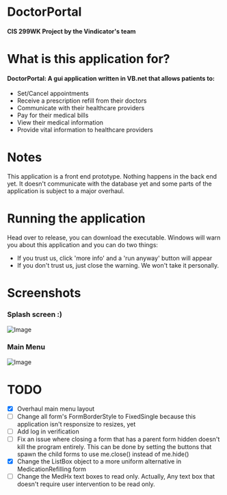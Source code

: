 # DoctorPortal
#### CIS 299WK Project by the Vindicator's team

# What is this application for?
#### DoctorPortal: A gui application written in VB.net that allows patients to:
* Set/Cancel appointments
* Receive a prescription refill from their doctors
* Communicate with their healthcare providers
* Pay for their medical bills
* View their medical information
* Provide vital information to healthcare providers

# Notes
This application is a front end prototype. Nothing happens in the back end yet. It doesn't communicate with the database yet and some parts of the application is subject to a major overhaul.

# Running the application
Head over to release, you can download the executable.
Windows will warn you about this application and you can do two things:
* If you trust us, click 'more info' and a 'run anyway' button will appear
* If you don't trust us, just close the warning. We won't take it personally.


# Screenshots
### Splash screen :)
![Image](https://i.ibb.co/sqLRxGn/splash-Screen.jpg)

### Main Menu
![Image](https://i.ibb.co/xMMbtdd/mainMenu.jpg)

# TODO
- [x] Overhaul main menu layout
- [ ] Change all form's FormBorderStyle to FixedSingle because this application isn't responsize to resizes, yet
- [ ] Add log in verification
- [ ] Fix an issue where closing a form that has a parent form hidden doesn't kill the program entirely. This can be done by setting the buttons that spawn the child forms to use me.close() instead of me.hide()
- [x] Change the ListBox object to a more uniform alternative in MedicationRefilling form
- [ ] Change the MedHx text boxes to read only. Actually, Any text box that doesn't require user intervention to be read only.
